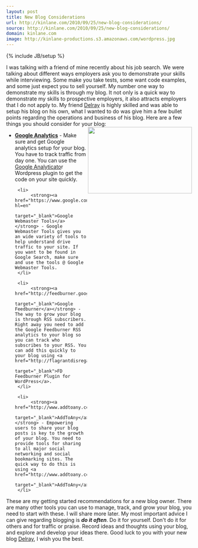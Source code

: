 ```yaml
---
layout: post
title: New Blog Considerations
url: http://kinlane.com/2010/09/25/new-blog-considerations/
source: http://kinlane.com/2010/09/25/new-blog-considerations/
domain: kinlane.com
image: http://kinlane-productions.s3.amazonaws.com/wordpress.jpg
---
```

{% include JB/setup %}<p>
     I was talking with a friend of mine recently about his job search. We were talking about different ways employers ask you to demonstrate your skills while interviewing. Some make you take tests, some want code examples, and some just expect you to sell yourself. My number one way to demonstrate my skills is through my blog. It not only is a quick way to demonstrate my skills to prospective employers, it also attracts employers that I do not apply to. My friend <a href="http://www.delraydavis.com/"
        target="_blank">Delray</a> is highly skilled and was able to setup his blog on his own, what I wanted to do was give him a few bullet points regarding the operations and business of his blog. Here are a few things you should consider for your blog:<img class="alignnone c1"
        title="Wordpress"
        src="http://kinlane-productions.s3.amazonaws.com/wordpress.jpg"
        alt=""
        width="282"
        height="180"
        align="right" />
</p>

<ul class="mainlist">
     <li>
          <strong><a href="http://www.google.com/analytics/"
             target="_blank">Google Analytics</a></strong> - Make sure and get Google analytics setup for your blog. You have to track traffic from day one. You can use the <a href="http://wordpress.org/extend/plugins/google-analyticator/"
              target="_blank">Google Analyticato</a>r Wordpress plugin to get the code on your site quickly.
     </li>

     <li>
          <strong><a href="https://www.google.com/webmasters/tools/home?hl=en"
             target="_blank">Google Webmaster Tools</a></strong> - Google Webmaster Tools gives you an wide variety of tools to help understand drive traffic to your site. If you want to be found in Google Search, make sure and use the tools @ Google Webmaster Tools.
     </li>

     <li>
          <strong><a href="http://feedburner.google.com"
             target="_blank">Google Feedburner</a></strong> - The way to grow your blog is through RSS subscribers. Right away you need to add the Google Feedburner RSS analytics to your blog so you can track who subscribes to your RSS. You can add this quickly to your blog using <a href="http://flagrantdisregard.com/feedburner/"
              target="_blank">FD Feedburner Plugin for WordPress</a>.
     </li>

     <li>
          <strong><a href="http://www.addtoany.com/"
             target="_blank">AddToAny</a></strong> - Empowering users to share your blog posts is key to the growth of your blog. You need to provide tools for sharing to all major social networking and social bookmarking sites. The quick way to do this is using <a href="http://www.addtoany.com/"
              target="_blank">AddToAny</a>.
     </li>
</ul>

<p>
     These are my getting started recommendations for a new blog owner. There are many other tools you can use to manage, track, and grow your blog, you need to start with these. I will share more later. My most important advice I can give regarding blogging is <em><strong>do it often</strong></em>. Do it for yourself. Don't do it for others and for traffic or praise. Record ideas and thoughts using your blog, and explore and develop your ideas there. Good luck to you with your new blog <a href="http://www.delraydavis.com/"
        target="_blank">Delray</a>, I wish you the best.
</p>